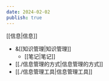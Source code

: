 ```yaml
---
date: 2024-02-02
publish: true
---
```

[[信息|信息]]  
- &[[知识管理|知识管理]]  
	- [[笔记|笔记]]  
- [[./信息管理的方式|信息管理的方式]]  
- [[./信息管理工具|信息管理工具]]  
